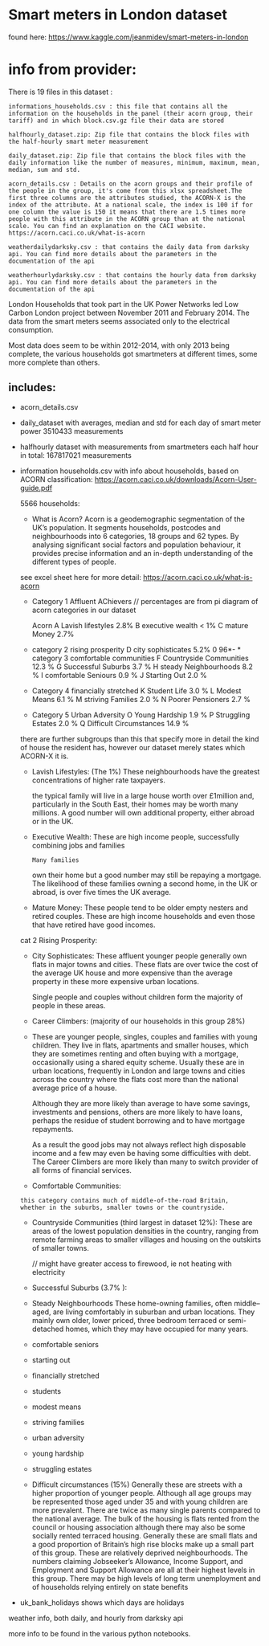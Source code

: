 # Smart meters in London dataset

found here: https://www.kaggle.com/jeanmidev/smart-meters-in-london

# info from provider:

There is 19 files in this dataset :

    informations_households.csv : this file that contains all the information on the households in the panel (their acorn group, their tariff) and in which block.csv.gz file their data are stored

    halfhourly_dataset.zip: Zip file that contains the block files with the half-hourly smart meter measurement

    daily_dataset.zip: Zip file that contains the block files with the daily information like the number of measures, minimum, maximum, mean, median, sum and std.

    acorn_details.csv : Details on the acorn groups and their profile of the people in the group, it's come from this xlsx spreadsheet.The first three columns are the attributes studied, the ACORN-X is the index of the attribute. At a national scale, the index is 100 if for one column the value is 150 it means that there are 1.5 times more people with this attribute in the ACORN group than at the national scale. You can find an explanation on the CACI website. https://acorn.caci.co.uk/what-is-acorn

    weatherdailydarksky.csv : that contains the daily data from darksky api. You can find more details about the parameters in the documentation of the api

    weatherhourlydarksky.csv : that contains the hourly data from darksky api. You can find more details about the parameters in the documentation of the api




London Households that took part in the UK Power Networks led Low Carbon London project between November 2011 and February 2014. The data from the smart meters seems associated only to the electrical consumption.

Most data does seem to be within 2012-2014, with only 2013 being complete, the various households got smartmeters at different times, some more complete than others.

## includes:
- acorn_details.csv

- daily_dataset
  with averages, median and std for each day of smart meter power
  3510433 measurements
- halfhourly dataset
    with measurements from smartmeters each half hour in total: 167817021 measurements
 
- information households.csv
    with info about households, based on ACORN classification: https://acorn.caci.co.uk/downloads/Acorn-User-guide.pdf

    5566 households:

  * What is Acorn?
    Acorn is a geodemographic segmentation of
    the UK’s population. It segments households,
    postcodes and neighbourhoods into 6
    categories, 18 groups and 62 types. By analysing
    significant social factors and population
    behaviour, it provides precise information and
    an in-depth understanding of the different
    types of people.    

  see excel sheet here for more detail: https://acorn.caci.co.uk/what-is-acorn
 
  * Category 1 Affluent AChievers
    // percentages are from pi diagram of acorn categories in our dataset
  

    Acorn A Lavish lifestyles 2.8%
        B executive wealth < 1%
        C mature Money 2.7%
  * category 2 rising prosperity
    D city sophisticates 5.2%
0 96*- * category 3 comfortable communities
    F Countryside Communities 12.3 %
    G Successful Suburbs 3.7 %
    H steady Neighbourhoods 8.2 %
    I comfortable Seniours 0.9 %
    J Starting Out 2.0 %
  * Category 4 financially stretched
    K Student Life 3.0 %
    L Modest Means 6.1 %
    M striving Families 2.0 %
    N Poorer Pensioners 2.7 %

  * Category 5 Urban Adversity
    O Young Hardship  1.9 %
    P Struggling Estates 2.0 %
    Q Difficult Circumstances 14.9 %

  there are further subgroups than this that specify more in detail the kind of house the resident has, however our dataset merely states which ACORN-X it is.


   * Lavish Lifestyles: (The 1%)
      These neighbourhoods have the greatest
      concentrations of higher rate taxpayers.

      the typical family will live in a large house worth
      over £1million and, particularly in the South East,
      their homes may be worth many millions. A good
      number will own additional property, either abroad
      or in the UK.

   * Executive Wealth:
        These are high income people, successfully
        combining jobs and families

         Many families
        own their home but a good number may still be
        repaying a mortgage. The likelihood of these families
        owning a second home, in the UK or abroad, is over
        five times the UK average.
   * Mature Money:
      These people tend to be older empty nesters
      and retired couples.
      These are high income households and even those
      that have retired have good incomes.

    cat 2 Rising Prosperity:
   * City Sophisticates:
      These affluent younger people generally own flats
      in major towns and cities. These flats are over twice the cost of
      the average UK house and more expensive than the
      average property in these more expensive urban
      locations.

      Single people and couples without children form the
      majority of people in these areas. 

   * Career Climbers: (majority of our households in this group 28%)
   * 
      These are younger people, singles, couples and
      families with young children. They live in flats,
      apartments and smaller houses, which they are
      sometimes renting and often buying with a mortgage,
      occasionally using a shared equity scheme. Usually
      these are in urban locations, frequently in London
      and large towns and cities across the country where
      the flats cost more than the national average price
      of a house.

      Although they are more likely than average to have
      some savings, investments and pensions, others are
      more likely to have loans, perhaps the residue of
      student borrowing and to have mortgage repayments.

      As a result the good jobs may not always reflect high
      disposable income and a few may even be having
      some difficulties with debt. The Career Climbers are
      more likely than many to switch provider of all forms
      of financial services.

    *  Comfortable Communities: 

      this category contains much of middle-of-the-road Britain,
      whether in the suburbs, smaller towns or the countryside.

    * Countryside Communities (third largest in dataset 12%):
      These are areas of the lowest population densities in
      the country, ranging from remote farming areas to
      smaller villages and housing on the outskirts of
      smaller towns.

      // might have greater access to firewood, ie not heating with electricity

    * Successful Suburbs (3.7% ):

    * Steady Neighbourhoods
        These home-owning families, often middle–aged, are
        living comfortably in suburban and urban locations.
        They mainly own older, lower priced, three bedroom
        terraced or semi-detached homes, which they may
        have occupied for many years.
    * comfortable seniors

    * starting out

    * financially stretched
    *  students
    *  modest means
    *  striving families
    *  urban adversity
    *  young hardship
    *  struggling estates
    *  Difficult circumstances (15%)
        Generally these are streets with a higher proportion
          of younger people. Although all age groups may be
          represented those aged under 35 and with young
          children are more prevalent. There are twice as many
          single parents compared to the national average.
          The bulk of the housing is flats rented from the
          council or housing association although there may also
          be some socially rented terraced housing. Generally
          these are small flats and a good proportion of Britain’s
          high rise blocks make up a small part of this group.
          These are relatively deprived neighbourhoods. The
          numbers claiming Jobseeker’s Allowance, Income
          Support, and Employment and Support Allowance
          are all at their highest levels in this group. There may
          be high levels of long term unemployment and of
          households relying entirely on state benefits

          

- uk_bank_holidays
   shows which days are holidays

weather info, both daily, and hourly from darksky api

more info to be found in the various python notebooks.